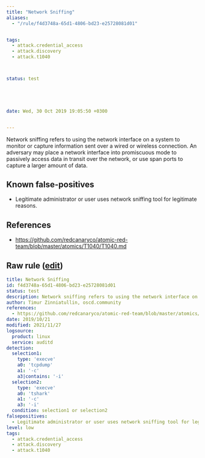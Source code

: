 ```yaml
---
title: "Network Sniffing"
aliases:
  - "/rule/f4d3748a-65d1-4806-bd23-e25728081d01"


tags:
  - attack.credential_access
  - attack.discovery
  - attack.t1040



status: test





date: Wed, 30 Oct 2019 19:05:50 +0300


---
```


Network sniffing refers to using the network interface on a system to monitor or capture information sent over a wired or wireless connection. An adversary may place a network interface into promiscuous mode to passively access data in transit over the network, or use span ports to capture a larger amount of data.

<!--more-->


## Known false-positives

* Legitimate administrator or user uses network sniffing tool for legitimate reasons.



## References

* https://github.com/redcanaryco/atomic-red-team/blob/master/atomics/T1040/T1040.md


## Raw rule ([edit](https://github.com/SigmaHQ/sigma/edit/master/rules/linux/auditd/lnx_network_sniffing.yml))
```yaml
title: Network Sniffing
id: f4d3748a-65d1-4806-bd23-e25728081d01
status: test
description: Network sniffing refers to using the network interface on a system to monitor or capture information sent over a wired or wireless connection. An adversary may place a network interface into promiscuous mode to passively access data in transit over the network, or use span ports to capture a larger amount of data.
author: Timur Zinniatullin, oscd.community
references:
  - https://github.com/redcanaryco/atomic-red-team/blob/master/atomics/T1040/T1040.md
date: 2019/10/21
modified: 2021/11/27
logsource:
  product: linux
  service: auditd
detection:
  selection1:
    type: 'execve'
    a0: 'tcpdump'
    a1: '-c'
    a3|contains: '-i'
  selection2:
    type: 'execve'
    a0: 'tshark'
    a1: '-c'
    a3: '-i'
  condition: selection1 or selection2
falsepositives:
  - Legitimate administrator or user uses network sniffing tool for legitimate reasons.
level: low
tags:
  - attack.credential_access
  - attack.discovery
  - attack.t1040

```
